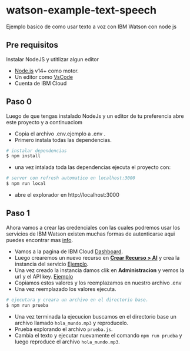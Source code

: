 # watson-example-text-speech
Ejemplo basico de como usar texto a voz con IBM Watson con node js

## Pre requisitos

Instalar NodeJS y utitlizar algun editor

- [Node.js](https://nodejs.org/) v14+ como motor.
- Un editor como [VsCode](https://code.visualstudio.com/)
- Cuenta de IBM Cloud

## Paso 0 

Luego de que tengas instalado NodeJs y un editor de tu preferencia abre este proyecto y a continuaciom

- Copia el archivo .env.ejemplo a .env .
- Primero instala todas las dependencias.

```bash
# instalar dependencias
$ npm install
```

- una vez intalada toda las dependencias ejecuta el proyecto con:

```bash
# server con refresh automatico en localhost:3000
$ npm run local
```

- abre el explorador en http://localhost:3000

## Paso 1

Ahora vamos a crear las credenciales con las cuales podremos usar los servicios de IBM Watson existen muchas formas de autenticarse aqui puedes encontrar mas [info](https://github.com/watson-developer-cloud/node-sdk#authentication).

- Vamos a la pagina de IBM Cloud [Dashboard](https://cloud.ibm.com/).
- Luego crearemos un nuevo recurso en [**Crear Recurso > AI**](https://cloud.ibm.com/catalog?category=ai) y crea la instancia del servicio [Ejemplo](archivos_tutorial/Paso1_1_Ibm_cloud_resource.PNG).
- Una vez creado la instancia damos clik en **Administracion** y vemos la url y el API key. [Ejemplo](https://raw.githubusercontent.com/kaliro/watson-example-text-speech/paso1/archivos_tutorial/Paso1_2_manage_api.PNG)
- Copiamos estos valores y los reemplazamos en nuestro archivo .env
- Una vez reemplazado los valores ejecuta.

```bash
# ejecutara y creara un archivo en el directorio base.
$ npm run prueba
```

- Una vez terminada la ejecucion buscamos en el directorio base un archivo llamado `hola_mundo.mp3` y reproducelo.
- Prueba explorando el archivo `prueba.js`.
- Cambia el texto y ejecutar nuevamente el comando `npm run prueba` y luego reproduce el archivo `hola_mundo.mp3`.
